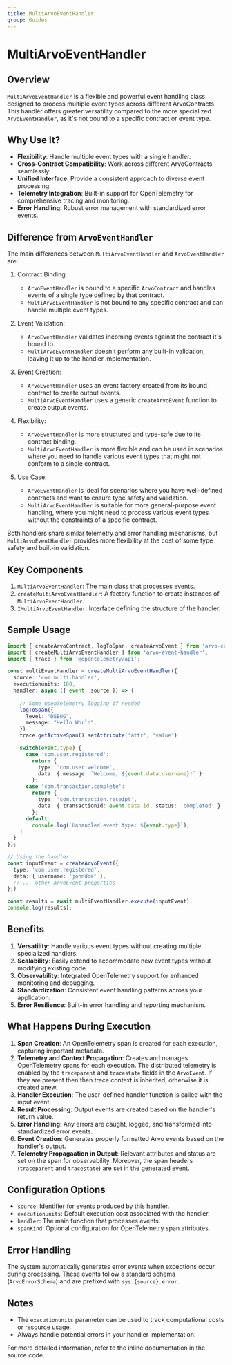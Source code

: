 ```yaml
---
title: MultiArvoEventHandler
group: Guides
---
```


# MultiArvoEventHandler

## Overview

`MultiArvoEventHandler` is a flexible and powerful event handling class designed to process multiple event types across different ArvoContracts. This handler offers greater versatility compared to the more specialized `ArvoEventHandler`, as it's not bound to a specific contract or event type.

## Why Use It?

- **Flexibility**: Handle multiple event types with a single handler.
- **Cross-Contract Compatibility**: Work across different ArvoContracts seamlessly.
- **Unified Interface**: Provide a consistent approach to diverse event processing.
- **Telemetry Integration**: Built-in support for OpenTelemetry for comprehensive tracing and monitoring.
- **Error Handling**: Robust error management with standardized error events.

## Difference from `ArvoEventHandler`

The main differences between `MultiArvoEventHandler` and `ArvoEventHandler` are:

1. Contract Binding:
   - `ArvoEventHandler` is bound to a specific `ArvoContract` and handles events of a single type defined by that contract.
   - `MultiArvoEventHandler` is not bound to any specific contract and can handle multiple event types.

2. Event Validation:
   - `ArvoEventHandler` validates incoming events against the contract it's bound to.
   - `MultiArvoEventHandler` doesn't perform any built-in validation, leaving it up to the handler implementation.

3. Event Creation:
   - `ArvoEventHandler` uses an event factory created from its bound contract to create output events.
   - `MultiArvoEventHandler` uses a generic `createArvoEvent` function to create output events.

4. Flexibility:
   - `ArvoEventHandler` is more structured and type-safe due to its contract binding.
   - `MultiArvoEventHandler` is more flexible and can be used in scenarios where you need to handle various event types that might not conform to a single contract.

5. Use Case:
   - `ArvoEventHandler` is ideal for scenarios where you have well-defined contracts and want to ensure type safety and validation.
   - `MultiArvoEventHandler` is suitable for more general-purpose event handling, where you might need to process various event types without the constraints of a specific contract.

Both handlers share similar telemetry and error handling mechanisms, but `MultiArvoEventHandler` provides more flexibility at the cost of some type safety and built-in validation.

## Key Components

1. `MultiArvoEventHandler`: The main class that processes events.
2. `createMultiArvoEventHandler`: A factory function to create instances of `MultiArvoEventHandler`.
3. `IMultiArvoEventHandler`: Interface defining the structure of the handler.

## Sample Usage

```typescript
import { createArvoContract, logToSpan, createArvoEvent } from 'arvo-core';
import { createMultiArvoEventHandler } from 'arvo-event-handler';
import { trace } from '@opentelemetry/api';

const multiEventHandler = createMultiArvoEventHandler({
  source: 'com.multi.handler',
  executionunits: 100,
  handler: async ({ event, source }) => {
    
    // Some OpenTelemetry logging if needed
    logToSpan({
      level: "DEBUG",
      message: "Hello World",
    })
    trace.getActiveSpan().setAttribute('attr', 'value')

    switch(event.type) {
      case 'com.user.registered':
        return {
          type: 'com.user.welcome',
          data: { message: `Welcome, ${event.data.username}!` }
        };
      case 'com.transaction.complete':
        return {
          type: 'com.transaction.receipt',
          data: { transactionId: event.data.id, status: 'completed' }
        };
      default:
        console.log(`Unhandled event type: ${event.type}`);
    }
  }
});

// Using the handler
const inputEvent = createArvoEvent({
  type: 'com.user.registered',
  data: { username: 'johndoe' },
  // ... other ArvoEvent properties
};)

const results = await multiEventHandler.execute(inputEvent);
console.log(results);
```

## Benefits

1. **Versatility**: Handle various event types without creating multiple specialized handlers.
2. **Scalability**: Easily extend to accommodate new event types without modifying existing code.
3. **Observability**: Integrated OpenTelemetry support for enhanced monitoring and debugging.
4. **Standardization**: Consistent event handling patterns across your application.
5. **Error Resilience**: Built-in error handling and reporting mechanism.

## What Happens During Execution

1. **Span Creation**: An OpenTelemetry span is created for each execution, capturing important metadata.
2. **Telemetry and Context Propagation**: Creates and manages OpenTelemetry spans for each execution. The distributed telemetry is enabled by the `traceparent` and `tracestate` fields in the `ArvoEvent`. If they are present then then trace context is inherited, otherwise it is created anew.
3. **Handler Execution**: The user-defined handler function is called with the input event.
4. **Result Processing**: Output events are created based on the handler's return value.
5. **Error Handling**: Any errors are caught, logged, and transformed into standardized error events.
6. **Event Creation**: Generates properly formatted Arvo events based on the handler's output.
7. **Telemetry Propagaation in Output**: Relevant attributes and status are set on the span for observability. Moreover, the span headers (`traceparent` and `tracestate`) are set in the generated event.

## Configuration Options

- `source`: Identifier for events produced by this handler.
- `executionunits`: Default execution cost associated with the handler.
- `handler`: The main function that processes events.
- `spanKind`: Optional configuration for OpenTelemetry span attributes.

## Error Handling

The system automatically generates error events when exceptions occur during processing. These events follow a standard schema (`ArvoErrorSchema`) and are prefixed with `sys.{source}.error`.

## Notes

- The `executionunits` parameter can be used to track computational costs or resource usage.
- Always handle potential errors in your handler implementation.

For more detailed information, refer to the inline documentation in the source code.